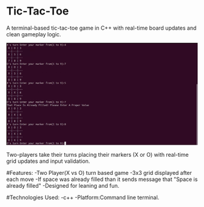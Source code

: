 # Tic-Tac-Toe
A terminal-based tic-tac-toe game in C++ with real-time board updates and clean gameplay logic.

![image-alt](https://github.com/vishwabhalani/Tic-Tac-Toe/blob/main/Screenshot%20of%20Tic-Tac-Toe.png)

Two-players take their turns placing their markers (X or O) with real-time grid updates and input validation.

#Features:
-Two Player(X vs O) turn based game
-3x3 grid displayed after each move
-If space was already filled than it sends message that "Space is already filled"
-Designed for leaning and fun.

#Technologies Used:
-c++
-Platform:Command line terminal.
